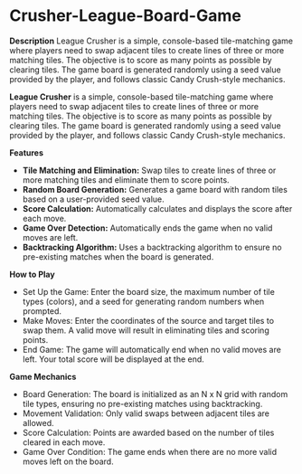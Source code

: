 # Crusher-League-Board-Game

**Description**
League Crusher is a simple, console-based tile-matching game where players need to swap adjacent tiles to create lines of three or more matching tiles. The objective is to score as many points as possible by clearing tiles. The game board is generated randomly using a seed value provided by the player, and follows classic Candy Crush-style mechanics.

**League Crusher** is a simple, console-based tile-matching game where players need to swap adjacent tiles to create lines of three or more matching tiles. The objective is to score as many points as possible by clearing tiles. The game board is generated randomly using a seed value provided by the player, and follows classic Candy Crush-style mechanics.

**Features**

- **Tile Matching and Elimination:** Swap tiles to create lines of three or more matching tiles and eliminate them to score points.
- **Random Board Generation:** Generates a game board with random tiles based on a user-provided seed value.
- **Score Calculation:** Automatically calculates and displays the score after each move.
- **Game Over Detection:** Automatically ends the game when no valid moves are left.
- **Backtracking Algorithm:** Uses a backtracking algorithm to ensure no pre-existing matches when the board is generated.

**How to Play**
- Set Up the Game:
  Enter the board size, the maximum number of tile types (colors), and a seed for generating random numbers when prompted.
- Make Moves:
  Enter the coordinates of the source and target tiles to swap them. A valid move will result in eliminating tiles and scoring points.
- End Game:
  The game will automatically end when no valid moves are left. Your total score will be displayed at the end.

**Game Mechanics**
- Board Generation: The board is initialized as an N x N grid with random tile types, ensuring no pre-existing matches using backtracking.
- Movement Validation: Only valid swaps between adjacent tiles are allowed.
- Score Calculation: Points are awarded based on the number of tiles cleared in each move.
- Game Over Condition: The game ends when there are no more valid moves left on the board.
